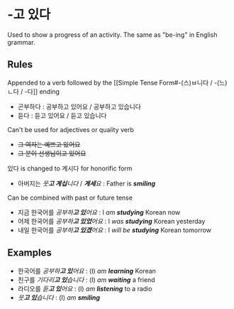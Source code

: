 # -고 있다
Used to show a progress of an activity. The same as "be-ing" in English grammar.

## Rules
Appended to a verb followed by the [[Simple Tense Form#-(스)ㅂ니다 / -(느)ㄴ다 / -다]] ending
- 곤부하다 : 공부하고 있어요 / 공부하고 있습니다
- 듣다 : 듣고 있어요 / 듣고 있습니다

Can't be used for adjectives or quality verb
- ~~그 여자는 예쁘고 있어요~~
- ~~그 분이 선생님이고 있어요~~

있다 is changed to 계시다 for honorific form
- 아버지는 _웃**고 계십**니다_ / _**계세**요_ : Father is _**smiling**_

Can be combined with past or future tense
- 지금 한국어를 _공부하**고 있**어요_ : I _am **studying**_ Korean now
- 어제 한국어를 _공부하**고 있었**어요_ : I _was **studying**_ Korean yesterday
- 내일 한국어를 _공부하**고 있겠**어요_ : I _will be **studying**_ Korean tomorrow

## Examples
- 한국어를 _공부하**고 있**어요_ : (I) _am **learning**_ Korean
- 친구를 _기다리**고 있**습니다_ : (I) _am **waiting**_ a friend
- 라디오를 _듣**고 있**어요_ : (I) _am **listening**_ to a radio
- _웃**고 있**습니다_ : (I) _am **smiling**_
